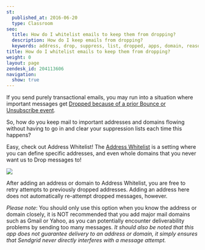 ```yaml
---
st:
  published_at: 2016-06-20
  type: Classroom
seo:
  title: How do I whitelist emails to keep them from dropping?
  description: How do I keep emails from dropping?
  keywords: address, drop, suppress, list, dropped, apps, domain, reason, ignore, bypass, safe, whitelist, bounced address
title: How do I whitelist emails to keep them from dropping?
weight: 0
layout: page
zendesk_id: 204113606
navigation:
  show: true
---
```


If you send purely transactional emails, you may run into a situation where important messages get [Dropped because of a prior Bounce or Unsubscribe event]({{root_url}}/Classroom/Deliver/Undeliverable_Email/my_emails_are_being_dropped.html).

So, how do you keep mail to important addresses and domains flowing without having to go in and clear your suppression lists each time this happens?

Easy, check out Address Whitelist! The [Address Whitelist](https://app.sendgrid.com/settings/mail_settings) is a setting where you can define specific addresses, and even whole domains that you never want us to Drop messages to! 

![]({{root_url}}/images/address_whitelist_example.png)

After adding an address or domain to Address Whitelist, you are free to retry attempts to previously dropped addresses. Adding an address here does not automatically re-attempt dropped messages, however. 

_Please note_: You should only use this option when you know the address or domain closely, it is NOT recommended that you add major mail domains such as Gmail or Yahoo, as you can potentially encounter deliverability problems by sending too many messages. _It should also be noted that this app does not guarantee delivery to an address or domain, it simply ensures that Sendgrid never directly interferes with a message attempt._
